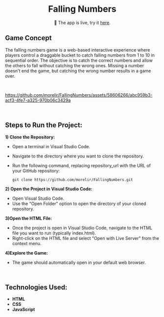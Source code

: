 <h1 align="center" style="border-bottom: none">Falling Numbers</h1>
<p align="center">🎉 The app is live, try it <a href="https://falling-numbers-game.netlify.app" target="_blank">here</a>. </p> 

## Game Concept

The falling numbers game is a web-based interactive experience where players control a draggable bucket to catch falling numbers from 1 to 10 in sequential order. The objective is to catch the correct numbers and allow the others to fall without catching the wrong ones. Missing a number doesn't end the game, but catching the wrong number results in a game over.

<br/>

https://github.com/morelir/FallingNumbers/assets/58606266/abc959b3-acf3-4fe7-a325-970b06c3429a

<br/>

## Steps to Run the Project:

**1) Clone the Repository:**
- Open a terminal in Visual Studio Code.
- Navigate to the directory where you want to clone the repository.
- Run the following command, replacing repository_url with the URL of your GitHub repository:

      git clone https://github.com/morelir/FallingNumbers.git

**2) Open the Project in Visual Studio Code:**
- Open Visual Studio Code.
- Use the "Open Folder" option to open the directory of your cloned repository.

**3)Open the HTML File:**
- Once the project is open in Visual Studio Code, navigate to the HTML file you want to run (typically index.html).
- Right-click on the HTML file and select "Open with Live Server" from the context menu.

**4)Explore the Game:**
- The game should automatically open in your default web browser.
  
<br/>

## Technologies Used:
- **HTML**
- **CSS**
- **JavaScript**
